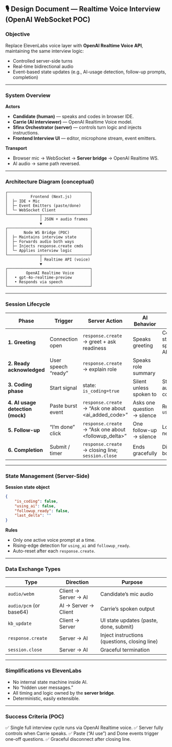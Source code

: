 ## 🎙️ **Design Document — Realtime Voice Interview (OpenAI WebSocket POC)**

### **Objective**

Replace ElevenLabs voice layer with **OpenAI Realtime Voice API**, maintaining the same interview logic:

-   Controlled server-side turns
-   Real-time bidirectional audio
-   Event-based state updates (e.g., AI-usage detection, follow-up prompts, completion)

---

### **System Overview**

**Actors**

-   **Candidate (human)** — speaks and codes in browser IDE.
-   **Carrie (AI interviewer)** — OpenAI Realtime Voice model.
-   **Sfinx Orchestrator (server)** — controls turn logic and injects instructions.
-   **Frontend Interview UI** — editor, microphone stream, event emitters.

**Transport**

-   Browser mic → WebSocket → **Server bridge** → OpenAI Realtime WS.
-   AI audio → same path reversed.

---

### **Architecture Diagram (conceptual)**

```
┌────────────────────────────────────┐
│          Frontend (Next.js)        │
│  ├─ IDE + Mic                      │
│  ├─ Event Emitters (paste/done)    │
│  └─ WebSocket Client               │
└──────────────┬─────────────────────┘
               │ JSON + audio frames
               ▼
┌────────────────────────────────────┐
│       Node WS Bridge (POC)         │
│  ├─ Maintains interview state      │
│  ├─ Forwards audio both ways       │
│  ├─ Injects response.create cmds   │
│  └─ Applies interview logic        │
└──────────────┬─────────────────────┘
               │ Realtime API (voice)
               ▼
┌────────────────────────────────────┐
│        OpenAI Realtime Voice       │
│   • gpt-4o-realtime-preview        │
│   • Responds via speech            │
└────────────────────────────────────┘
```

---

### **Session Lifecycle**

| Phase                            | Trigger             | Server Action                                        | AI Behavior                 | Notes                                    |
| -------------------------------- | ------------------- | ---------------------------------------------------- | --------------------------- | ---------------------------------------- |
| **1. Greeting**                  | Connection open     | `response.create` → greet + ask readiness            | Speaks greeting             | Controlled start, no auto speech from AI |
| **2. Ready acknowledged**        | User speech “ready” | `response.create` → explain role                     | Speaks role summary         |                                          |
| **3. Coding phase**              | Start signal        | state: `is_coding=true`                              | Silent unless spoken to     | Streaming audio continues                |
| **4. AI usage detection (mock)** | Paste burst event   | `response.create` → “Ask one about <ai_added_code>”  | Asks one question → silence | Reset `using_ai=false`                   |
| **5. Follow-up**                 | “I’m done” click    | `response.create` → “Ask one about <followup_delta>” | One follow-up → silence     | Locks until new edits                    |
| **6. Completion**                | Submit / timer      | `response.create` → closing line; `session.close`    | Ends gracefully             | Disconnect both sides                    |

---

### **State Management (Server-Side)**

**Session state object**

```json
{
    "is_coding": false,
    "using_ai": false,
    "followup_ready": false,
    "last_delta": ""
}
```

**Rules**

-   Only one active voice prompt at a time.
-   Rising-edge detection for `using_ai` and `followup_ready`.
-   Auto-reset after each `response.create`.

---

### **Data Exchange Types**

| Type                    | Direction            | Purpose                                       |
| ----------------------- | -------------------- | --------------------------------------------- |
| `audio/webm`            | Client → Server → AI | Candidate’s mic audio                         |
| `audio/pcm` (or base64) | AI → Server → Client | Carrie’s spoken output                        |
| `kb_update`             | Client → Server      | UI state updates (paste, done, submit)        |
| `response.create`       | Server → AI          | Inject instructions (questions, closing line) |
| `session.close`         | Server → AI          | Graceful termination                          |

---

### **Simplifications vs ElevenLabs**

-   No internal state machine inside AI.
-   No “hidden user messages.”
-   All timing and logic owned by the **server bridge**.
-   Deterministic, easily extensible.

---

### **Success Criteria (POC)**

✅ Single full interview cycle runs via OpenAI Realtime voice.
✅ Server fully controls when Carrie speaks.
✅ Paste (“AI use”) and Done events trigger one-off questions.
✅ Graceful disconnect after closing line.
